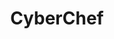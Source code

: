 ---
layout: tag-list
type: tag
title: CyberChef
slug: CyberChef
category: Tag
sidebar: false
description: >
    Es un administrador regular de procesos en segundo plano que ejecuta procesos o guiones a intervalos regulares.
---